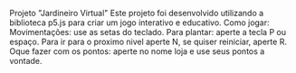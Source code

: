 Projeto "Jardineiro Virtual"
Este projeto foi desenvolvido utilizando a biblioteca p5.js para criar um jogo interativo e educativo.
Como jogar:
Movimentações: use as setas do teclado.
Para plantar: aperte a tecla P ou espaço.
Para ir para o proximo nivel aperte N, se quiser reiniciar, aperte R.
Oque fazer com os pontos: aperte no nome loja e use seus pontos a vontade.
